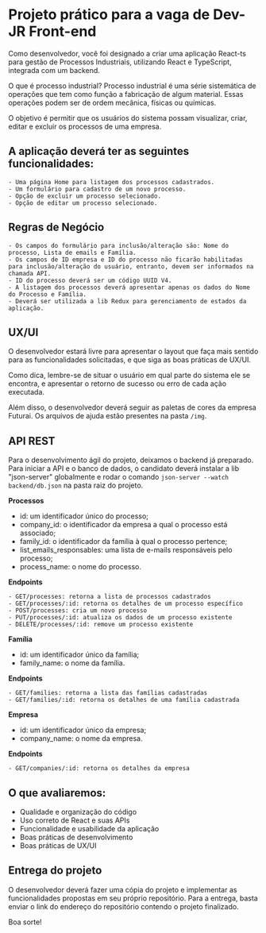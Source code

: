 # Projeto prático para a vaga de Dev-JR Front-end

Como desenvolvedor, você foi designado a criar uma aplicação React-ts para gestão de Processos Industriais, utilizando React e TypeScript, integrada com um backend.

O que é processo industrial? Processo industrial é uma série sistemática de operações que tem como função a fabricação de algum material. Essas operações podem ser de ordem mecânica, físicas ou químicas.

O objetivo é permitir que os usuários do sistema possam visualizar, criar, editar e excluir os processos de uma empresa.

## A aplicação deverá ter as seguintes funcionalidades:

    - Uma página Home para listagem dos processos cadastrados.
    - Um formulário para cadastro de um novo processo.
    - Opção de excluir um processo selecionado.
    - Opção de editar um processo selecionado.

## Regras de Negócio

    - Os campos do formulário para inclusão/alteração são: Nome do processo, Lista de emails e Família.
    - Os campos de ID empresa e ID do processo não ficarão habilitadas para inclusão/alteração do usuário, entranto, devem ser informados na chamada API.
    - ID do processo deverá ser um código UUID V4.
    - A listagem dos processos deverá apresentar apenas os dados do Nome do Processo e Família.
    - Deverá ser utilizada a lib Redux para gerenciamento de estados da aplicação.

## UX/UI

O desenvolvedor estará livre para apresentar o layout que faça mais sentido para as funcionalidades solicitadas, e que siga as boas práticas de UX/UI.

Como dica, lembre-se de situar o usuário em qual parte do sistema ele se encontra, e apresentar o retorno de sucesso ou erro de cada ação executada.

Além disso, o desenvolvedor deverá seguir as paletas de cores da empresa Futurai. Os arquivos de ajuda estão presentes na pasta `/img`.

## API REST

Para o desenvolvimento ágil do projeto, deixamos o backend já preparado. Para iniciar a API e o banco de dados, o candidato deverá instalar a lib "json-server" globalmente e rodar o comando `json-server --watch backend/db.json` na pasta raiz do projeto.

**Processos**

- id: um identificador único do processo;
- company_id: o identificador da empresa a qual o processo está associado;
- family_id: o identificador da família à qual o processo pertence;
- list_emails_responsables: uma lista de e-mails responsáveis pelo processo;
- process_name: o nome do processo.

**Endpoints**

    - GET/processes: retorna a lista de processos cadastrados
    - GET/processes/:id: retorna os detalhes de um processo específico
    - POST/processes: cria um novo processo
    - PUT/processes/:id: atualiza os dados de um processo existente
    - DELETE/processes/:id: remove um processo existente

**Família**

- id: um identificador único da família;
- family_name: o nome da família.

**Endpoints**

    - GET/families: retorna a lista das famílias cadastradas
    - GET/families/:id: retorna os detalhes de uma família cadastrada

**Empresa**

- id: um identificador único da empresa;
- company_name: o nome da empresa.

**Endpoints**

    - GET/companies/:id: retorna os detalhes da empresa

## O que avaliaremos:

- Qualidade e organização do código
- Uso correto de React e suas APIs
- Funcionalidade e usabilidade da aplicação
- Boas práticas de desenvolvimento
- Boas práticas de UX/UI

## Entrega do projeto

O desenvolvedor deverá fazer uma cópia do projeto e implementar as funcionalidades propostas em seu próprio repositório. Para a entrega, basta enviar o link do endereço do repositório contendo o projeto finalizado.

Boa sorte!
